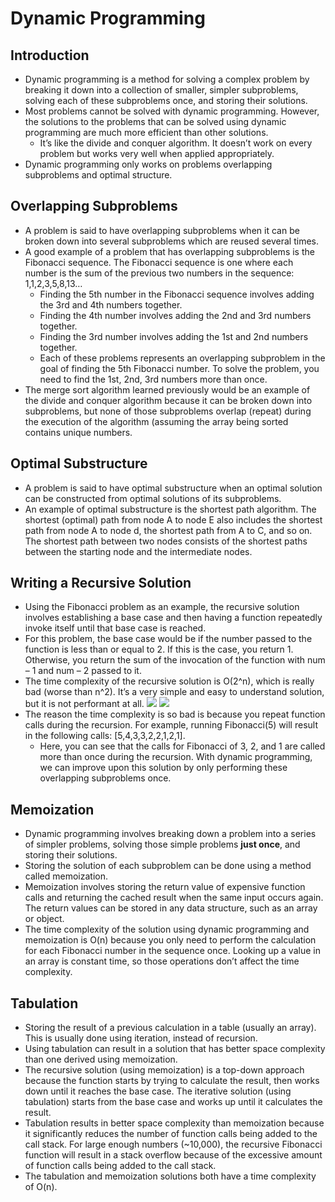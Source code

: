 # Dynamic Programming

## Introduction
- Dynamic programming is a method for solving a complex problem by breaking it down into a collection of smaller, simpler subproblems, solving each of these subproblems once, and storing their solutions.
- Most problems cannot be solved with dynamic programming. However, the solutions to the problems that can be solved using dynamic programming are much more efficient than other solutions.
    - It’s like the divide and conquer algorithm. It doesn’t work on every problem but works very well when applied appropriately.
- Dynamic programming only works on problems overlapping subproblems and optimal structure.
## Overlapping Subproblems
- A problem is said to have overlapping subproblems when it can be broken down into several subproblems which are reused several times.
- A good example of a problem that has overlapping subproblems is the Fibonacci sequence. The Fibonacci sequence is one where each number is the sum of the previous two numbers in the sequence: 1,1,2,3,5,8,13…
    - Finding the 5th number in the Fibonacci sequence involves adding the 3rd and 4th numbers together.
    - Finding the 4th number involves adding the 2nd and 3rd numbers together.
    - Finding the 3rd number involves adding the 1st and 2nd numbers together.
    - Each of these problems represents an overlapping subproblem in the goal of finding the 5th Fibonacci number. To solve the problem, you need to find the 1st, 2nd, 3rd numbers more than once.
- The merge sort algorithm learned previously would be an example of the divide and conquer algorithm because it can be broken down into subproblems, but none of those subproblems overlap (repeat) during the execution of the algorithm (assuming the array being sorted contains unique numbers.
## Optimal Substructure
- A problem is said to have optimal substructure when an optimal solution can be constructed from optimal solutions of its subproblems.
- An example of optimal substructure is the shortest path algorithm. The shortest (optimal) path from node A to node E also includes the shortest path from node A to node d, the shortest path from A to C, and so on. The shortest path between two nodes consists of the shortest paths between the starting node and the intermediate nodes.
## Writing a Recursive Solution
- Using the Fibonacci problem as an example, the recursive solution involves establishing a base case and then having a function repeatedly invoke itself until that base case is reached.
- For this problem, the base case would be if the number passed to the function is less than or equal to 2. If this is the case, you return 1. Otherwise, you return the sum of the invocation of the function with num – 1 and num – 2 passed to it.
- The time complexity of the recursive solution is O(2^n), which is really bad (worse than n^2). It’s a very simple and easy to understand solution, but it is not performant at all.
    ![](https://i.stack.imgur.com/kgXDS.png)
    <img src="https://pbs.twimg.com/media/CnCqdu-VIAEsbZZ?format=jpg&name=4096x4096" />
- The reason the time complexity is so bad is because you repeat function calls during the recursion. For example, running Fibonacci(5) will result in the following calls: [5,4,3,3,2,2,1,2,1].
    - Here, you can see that the calls for Fibonacci of 3, 2, and 1 are called more than once during the recursion. With dynamic programming, we can improve upon this solution by only performing these overlapping subproblems once.
## Memoization
- Dynamic programming involves breaking down a problem into a series of simpler problems, solving those simple problems **just once**, and storing their solutions.
- Storing the solution of each subproblem can be done using a method called memoization.
- Memoization involves storing the return value of expensive function calls and returning the cached result when the same input occurs again. The return values can be stored in any data structure, such as an array or object.
- The time complexity of the solution using dynamic programming and memoization is O(n) because you only need to perform the calculation for each Fibonacci number in the sequence once. Looking up a value in an array is constant time, so those operations don’t affect the time complexity. 
## Tabulation
- Storing the result of a previous calculation in a table (usually an array). This is usually done using iteration, instead of recursion.
- Using tabulation can result in a solution that has better space complexity than one derived using memoization.
- The recursive solution (using memoization) is a top-down approach because the function starts by trying to calculate the result, then works down until it reaches the base case. The iterative solution (using tabulation) starts from the base case and works up until it calculates the result.
- Tabulation results in better space complexity than memoization because it significantly reduces the number of function calls being added to the call stack. For large enough numbers (~10,000), the recursive Fibonacci function will result in a stack overflow because of the excessive amount of function calls being added to the call stack.
- The tabulation and memoization solutions both have a time complexity of O(n).